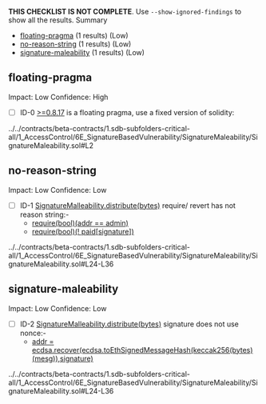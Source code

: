 **THIS CHECKLIST IS NOT COMPLETE**. Use `--show-ignored-findings` to show all the results.
Summary
 - [floating-pragma](#floating-pragma) (1 results) (Low)
 - [no-reason-string](#no-reason-string) (1 results) (Low)
 - [signature-maleability](#signature-maleability) (1 results) (Low)
## floating-pragma
Impact: Low
Confidence: High
 - [ ] ID-0
[>=0.8.17](../../contracts/beta-contracts/1.sdb-subfolders-critical-all/1_AccessControl/6E_SignatureBasedVulnerability/SignatureMaleability/SignatureMaleability.sol#L2) is a floating pragma, use a fixed version of solidity:

../../contracts/beta-contracts/1.sdb-subfolders-critical-all/1_AccessControl/6E_SignatureBasedVulnerability/SignatureMaleability/SignatureMaleability.sol#L2


## no-reason-string
Impact: Low
Confidence: Low
 - [ ] ID-1
[SignatureMalleability.distribute(bytes)](../../contracts/beta-contracts/1.sdb-subfolders-critical-all/1_AccessControl/6E_SignatureBasedVulnerability/SignatureMaleability/SignatureMaleability.sol#L24-L36) require/ revert has not reason string:- 
	- [require(bool)(addr == admin)](../../contracts/beta-contracts/1.sdb-subfolders-critical-all/1_AccessControl/6E_SignatureBasedVulnerability/SignatureMaleability/SignatureMaleability.sol#L32)
	- [require(bool)(! paid[signature])](../../contracts/beta-contracts/1.sdb-subfolders-critical-all/1_AccessControl/6E_SignatureBasedVulnerability/SignatureMaleability/SignatureMaleability.sol#L33)

../../contracts/beta-contracts/1.sdb-subfolders-critical-all/1_AccessControl/6E_SignatureBasedVulnerability/SignatureMaleability/SignatureMaleability.sol#L24-L36


## signature-maleability
Impact: Low
Confidence: Low
 - [ ] ID-2
[SignatureMalleability.distribute(bytes)](../../contracts/beta-contracts/1.sdb-subfolders-critical-all/1_AccessControl/6E_SignatureBasedVulnerability/SignatureMaleability/SignatureMaleability.sol#L24-L36) signature does not use nonce:- 
	- [addr = ecdsa.recover(ecdsa.toEthSignedMessageHash(keccak256(bytes)(mesg)),signature)](../../contracts/beta-contracts/1.sdb-subfolders-critical-all/1_AccessControl/6E_SignatureBasedVulnerability/SignatureMaleability/SignatureMaleability.sol#L28-L31)

../../contracts/beta-contracts/1.sdb-subfolders-critical-all/1_AccessControl/6E_SignatureBasedVulnerability/SignatureMaleability/SignatureMaleability.sol#L24-L36


